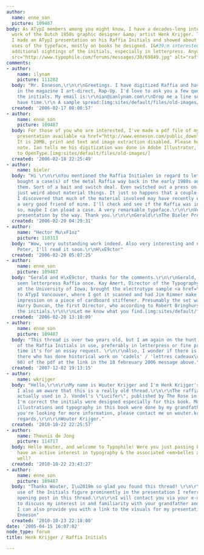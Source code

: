 ```yaml
---
author:
  name: enne_son
  picture: 109487
body: As ATypI members among you might know, I have a decades-long interest in the
  work of the Dutch 1950s graphic designer &amp; artist Henk Krijger. Two years ago
  I made an ATypI presentation on his Raffia Initials and showed about half a dozen
  uses of the typeface, mostly on books he designed. I&#39;m interested in finding
  additional sightings of the initials, especially in letterpress. Anyone? <BR> <BR><img
  src="http://www.typophile.com/forums/messages/30/69849.jpg" alt="raffia_G">
comments:
- author:
    name: ilynam
    picture: 111282
  body: "Mr. Enneson,\r\n\r\nGreetings. I have digitized Raffia and have used it sparingly
    in the magazine I art-direct, Rap-Up. I'd love to ask you a few questions about
    the initials. My email is:\r\nian@ianlynam.com\r\nDrop me a line sometime if you
    have time.\r\n A sample spread:[img:sites/default/files/old-images/rapup3_05.jpg]"
  created: '2006-02-17 08:08:57'
- author:
    name: enne_son
    picture: 109487
  body: For those of you who are interested, I've made a pdf file of my ATypI Vancouver
    presentation available <a href="http://www.enneson.com/public_downloads/pe/typophile/typophile_HKs_RIs.pdf">here</a>.
    It is 20MB, print and text and image extraction disabled. Please honour the copyright
    note. Ian tells me his digitization was done in Adobe Illustrator, and being converted
    to OpenType.[img:sites/default/files/old-images/]
  created: '2006-02-18 22:25:49'
- author:
    name: bieler
  body: "Hi \r\n\r\nYou mentioned the Raffia Initialen in regard to letterpress. I
    bought a case(s) of the metal Raffia way back in the early 1980s and never received
    them. Sort of a bait and switch deal. Even switched out a press on me. Nice guy,
    just weird about material things. It just so happens that a couple of days ago
    I discovered that much of the material involved may have recently ended up with
    a very good friend of mine. I'll check and see if the Raffia was included. If
    so, maybe I can plead a case. A very remarkable typeface.\r\n\r\nVery very nice
    presentation by the way. Thank you.\r\n\r\nGerald\r\nThe Bieler Press\r\nhttp://BielerPress.blogspot.com"
  created: '2006-02-20 04:29:31'
- author:
    name: "Hector Mu\xF1oz"
    picture: 110313
  body: "Wow, very outstanding work indeed. Also very interesting and nice presentation
    Peter, I'll read it soon.\r\nH\xE9ctor"
  created: '2006-02-20 05:07:25'
- author:
    name: enne_son
    picture: 109487
  body: "Gerald and H\xE9ctor, thanks for the comments.\r\n\r\nGerald, I have only
    seen letterpress Raffia once. Kay Amert, Director of the Typography Laboratory
    at the University of Iowa, brought the electrotype sample <a href=\"http://www.enneson.com/public_downloads/pe/typophile/galvano_op_loden_voet.pdf\">here</a>
    to ATypI Vancouver, where I got it scanned and had Jim Rimmer make a letterpress
    impression on a piece of cardboard stiffener. Presumably the set was bought by
    Harry Duncan, the first Director, who according to Robert Bringhurst, also admired
    the initials.\r\n\r\nLet me know what you find.[img:sites/default/files/old-images/][img:sites/default/files/old-images/]"
  created: '2006-02-20 13:10:09'
- author:
    name: enne_son
    picture: 109487
  body: "This thread is over two years old, but I am again on the hunt for examples
    of the Raffia Initials in use, preferably in letterpress or fine printing. This
    time it's for an essay request. \r\n\r\nAlso, I wonder if there is anyone out
    there who has done historical work on 'cadels' / 'lettres cadeaux\u2019 (see page
    60) of the pdf at the link in the 18 febreuary 2006 message above."
  created: '2007-12-02 19:13:15'
- author:
    name: wkrijger
  body: "Hello,\r\n\r\nMy name is Wouter Krijger and I'm Henk Krijger's grandson.
    I also am aware that this is a really old thread.\r\n\r\nThe raffia initials are
    actually used in J. Vondel's \"Lucifer\", published by The Rose in Utrecht. If
    I'm correct the initials were designed especially for this book. Moreover, the
    illustrations and typography in this book were done by my grandfather.\r\n\r\nIf
    you're looking for more information, please contact me on wouter.krijger@gmail.com.\r\n\r\nKind
    regards,\r\n\r\nWouter Krijger."
  created: '2010-10-22 22:25:57'
- author:
    name: Theunis de Jong
    picture: 114717
  body: Hello Wouter, and welcome to Typophile! Were you just passing by, or do you
    have an active interest in typography & the associated <em>belles artes</em> as
    well?
  created: '2010-10-22 23:43:27'
- author:
    name: enne_son
    picture: 109487
  body: "Thanks Wouter, I\u2019m so glad you found this thread! \r\n\r\nThe \u201CLucifer\u201D
    use of the Initials figure prominently in the presentation I referred to in the
    opening post in this thread.\r\n\r\nI will contact you via your e-mail address
    to discuss my interest in and familiarity with your grandfather and his work.
    I can also provide you with a link to the visuals for my presentation.\r\n\r\nPeter
    Enneson"
  created: '2010-10-23 22:18:00'
date: '2005-04-15 16:07:02'
node_type: forum
title: Henk Krijger / Raffia Initials

---
```


